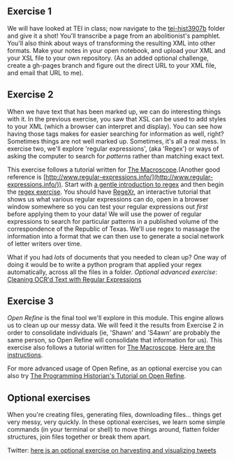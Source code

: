 ## Exercise 1

We will have looked at TEI in class; now navigate to the [tei-hist3907b](/tei-hist3907) folder and give it a shot! You'll transcribe a page from an abolitionist's pamphlet. You'll also think about ways of transforming the resulting XML into other formats. Make your notes in your open notebook, and upload your XML and your XSL file to your own repository. (As an added optional challenge, create a gh-pages branch and figure out the direct URL to your XML file, and email that URL to me).

## Exercise 2

When we have text that has been marked up, we can do interesting things with it. In the previous exercise, you saw that XSL can be used to add styles to your XML (which a browser can interpret and display). You can see how having those tags makes for easier searching for information as well, right? Sometimes things are not well marked up. Sometimes, it's all a real mess. In exercise two, we'll explore 'regular expressions', (aka 'Regex') or ways of asking the computer to search for *patterns* rather than matching exact text. 

This exercise follows a tutorial written for [The Macroscope](http://themacroscope.org).(Another good reference is [http://www.regular-expressions.info/](http://www.regular-expressions.info/)). Start with [a gentle introduction to regex](/regex.md) and then begin the [regex exercise](/regexex.md). You should have [RegeXr](http://www.regexr.com/), an interactive tutorial that shows us what various regular expressions can do, open in a browser window somewhere so you can test your regular expressions out _first_ before applying them to your data!  We will use the power of regular expressions to search for particular patterns in a published volume of the correspondence of the Republic of Texas. We'll use regex to massage the information into a format that we can then use to generate a social network of letter writers over time.

What if you had *lots* of documents that you needed to clean up? One way of doing it would be to write a python program that applied your regex automatically, across all the files in a folder. *Optional advanced exercise*: [Cleaning OCR'd Text with Regular Expressions](http://programminghistorian.org/lessons/cleaning-ocrd-text-with-regular-expressions)

## Exercise 3

*Open Refine* is the final tool we'll explore in this module. This engine allows us to clean up our messy data. We will feed it the results from Exercise 2 in order to consolidate individuals (ie, 'Shawn' and 'S4awn' are probably the same person, so Open Refine will consolidate that information for us). This exercise also follows a tutorial written for [The Macroscope](http://themacroscope.org). [Here are the instructions](/openrefine.md).

For more advanced usage of Open Refine, as an optional exercise you can also try [The Programming Historian's Tutorial on Open Refine](http://programminghistorian.org/lessons/cleaning-data-with-openrefine). 

## Optional exercises

When you're creating files, generating files, downloading files... things get very messy, very quickly. In these optional exercises, we learn some simple commands (in your terminal or shell) to move things around, flatten folder structures, join files together or break them apart.

Twitter: [here is an optional exercise on harvesting and visualizing tweets](twarc.md)
